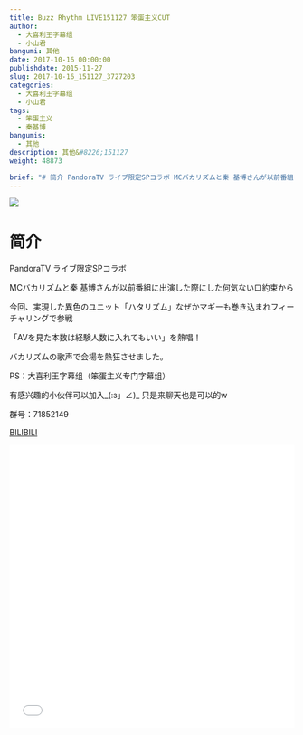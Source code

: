 ```yaml
---
title: Buzz Rhythm LIVE151127 笨蛋主义CUT
author: 
  - 大喜利王字幕组
  - 小山君
bangumi: 其他
date: 2017-10-16 00:00:00
publishdate: 2015-11-27
slug: 2017-10-16_151127_3727203
categories: 
  - 大喜利王字幕组
  - 小山君
tags: 
  - 笨蛋主义
  - 秦基博
bangumis: 
  - 其他
description: 其他&#8226;151127
weight: 48873

brief: "# 简介 PandoraTV ライブ限定SPコラボ MCバカリズムと秦 基博さんが以前番組に出演した際にした何気ない口約束から 今回、実現した異色のユニット「ハタリズム」なぜかマギーも巻き込まれフィーチャリングで参戦 「AVを見た本数は経験人数に入れてもいい」を熱唱！ バカリズムの歌声で会場を熱狂させました。 PS：大喜利王字幕组（笨蛋主义专门字幕组） 有感兴趣的小伙伴可以加入_(:з」∠)_ 只是来聊天也是可以的w 群号：71852149"
---
```


![](https://i.imgur.com/dbJfPAc.jpg)

# 简介  
PandoraTV ライブ限定SPコラボ


MCバカリズムと秦 基博さんが以前番組に出演した際にした何気ない口約束から


今回、実現した異色のユニット「ハタリズム」なぜかマギーも巻き込まれフィーチャリングで参戦


「AVを見た本数は経験人数に入れてもいい」を熱唱！


バカリズムの歌声で会場を熱狂させました。





PS：大喜利王字幕组（笨蛋主义专门字幕组） 


有感兴趣的小伙伴可以加入_(:з」∠)_  只是来聊天也是可以的w


群号：71852149

  [BILIBILI](https://www.bilibili.com/video/av3727203/)


<div class="vcontainer">  <iframe class='video' src="//www.bilibili.com/blackboard/player.html?aid=3727203" width="100%" height="500" frameborder="0" allowfullscreen="allowfullscreen"></iframe></div>
